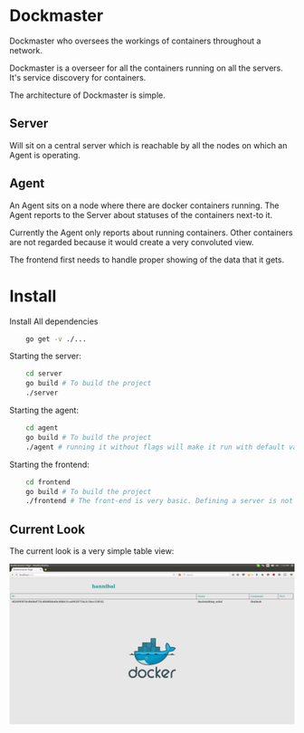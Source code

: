 Dockmaster
==========

Dockmaster who oversees the workings of containers throughout a network.

Dockmaster is a overseer for all the containers running on all the servers. It's service discovery for containers. 

The architecture of Dockmaster is simple.

Server
------

Will sit on a central server which is reachable by all the nodes on which an Agent is operating.

Agent
-----

An Agent sits on a node where there are docker containers running. The Agent reports to the Server about statuses of the containers next-to it.


Currently the Agent only reports about running containers. Other containers are not regarded because it would create a very convoluted view.

The frontend first needs to handle proper showing of the data that it gets.

Install
=======

Install All dependencies

```bash
    go get -v ./...
```

Starting the server:

```bash
    cd server
    go build # To build the project
    ./server
```

Starting the agent:

```bash
    cd agent
    go build # To build the project
    ./agent # running it without flags will make it run with default values. For flags, please see the Agent's README.
```

Starting the frontend:

```bash
    cd frontend
    go build # To build the project
    ./frontend # The front-end is very basic. Defining a server is not optional. Currently it has to run where the server is running.
```

Current Look
------------

The current look is a very simple table view:

![Dockmaster](dockmaster.png)
